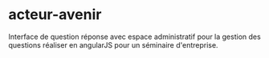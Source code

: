 # acteur-avenir
Interface de question réponse avec espace administratif pour la gestion des questions réaliser en angularJS pour un séminaire d'entreprise.
